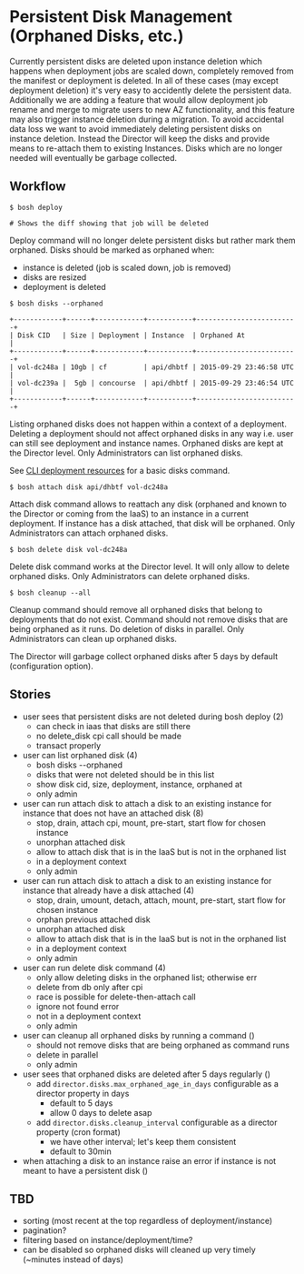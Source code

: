 # Persistent Disk Management (Orphaned Disks, etc.)

Currently persistent disks are deleted upon instance deletion which happens when deployment jobs are scaled down, completely removed from the manifest or deployment is deleted. In all of these cases (may except deployment deletion) it's very easy to accidently delete the persistent data. Additionally we are adding a feature that would allow deployment job rename and merge to migrate users to new AZ functionality, and this feature may also trigger instance deletion during a migration. To avoid accidental data loss we want to avoid immediately deleting persistent disks on instance deletion. Instead the Director will keep the disks and provide means to re-attach them to existing Instances. Disks which are no longer needed will eventually be garbage collected.

## Workflow

```
$ bosh deploy

# Shows the diff showing that job will be deleted
```

Deploy command will no longer delete persistent disks but rather mark them orphaned. Disks should be marked as orphaned when:

- instance is deleted (job is scaled down, job is removed)
- disks are resized
- deployment is deleted

```
$ bosh disks --orphaned

+------------+------+------------+-----------+-------------------------+
| Disk CID   | Size | Deployment | Instance  | Orphaned At             |
+------------+------+------------+-----------+-------------------------+
| vol-dc248a | 10gb | cf         | api/dhbtf | 2015-09-29 23:46:58 UTC |
| vol-dc239a |  5gb | concourse  | api/dhbtf | 2015-09-29 23:46:54 UTC |
+------------+------+------------+-----------+-------------------------+
```

Listing orphaned disks does not happen within a context of a deployment. Deleting a deployment should not affect orphaned disks in any way i.e. user can still see deployment and instance names. Orphaned disks are kept at the Director level. Only Administrators can list orphaned disks.

See [CLI deployment resources](cli-deployment-resources.md#disks) for a basic disks command.

```
$ bosh attach disk api/dhbtf vol-dc248a
```

Attach disk command allows to reattach any disk (orphaned and known to the Director or coming from the IaaS) to an instance in a current deployment. If instance has a disk attached, that disk will be orphaned. Only Administrators can attach orphaned disks.

```
$ bosh delete disk vol-dc248a
```

Delete disk command works at the Director level. It will only allow to delete orphaned disks. Only Administrators can delete orphaned disks.

```
$ bosh cleanup --all
```

Cleanup command should remove all orphaned disks that belong to deployments that do not exist. Command should not remove disks that are being orphaned as it runs. Do deletion of disks in parallel. Only Administrators can clean up orphaned disks.

The Director will garbage collect orphaned disks after 5 days by default (configuration option).

## Stories

- user sees that persistent disks are not deleted during bosh deploy (2)
  - can check in iaas that disks are still there
  - no delete_disk cpi call should be made
  - transact properly
- user can list orphaned disk (4)
  - bosh disks --orphaned
  - disks that were not deleted should be in this list
  - show disk cid, size, deployment, instance, orphaned at
  - only admin
- user can run attach disk to attach a disk to an existing instance for instance that does not have an attached disk (8)
  - stop, drain, attach cpi, mount, pre-start, start flow for chosen instance
  - unorphan attached disk
  - allow to attach disk that is in the IaaS but is not in the orphaned list
  - in a deployment context
  - only admin
- user can run attach disk to attach a disk to an existing instance for instance that already have a disk attached (4)
  - stop, drain, umount, detach, attach, mount, pre-start, start flow for chosen instance
  - orphan previous attached disk
  - unorphan attached disk
  - allow to attach disk that is in the IaaS but is not in the orphaned list
  - in a deployment context
  - only admin
- user can run delete disk command (4)
  - only allow deleting disks in the orphaned list; otherwise err
  - delete from db only after cpi
  - race is possible for delete-then-attach call
  - ignore not found error
  - not in a deployment context
  - only admin
- user can cleanup all orphaned disks by running a command ()
  - should not remove disks that are being orphaned as command runs
  - delete in parallel
  - only admin
- user sees that orphaned disks are deleted after 5 days regularly ()
  - add `director.disks.max_orphaned_age_in_days` configurable as a director property in days
    - default to 5 days
    - allow 0 days to delete asap
  - add `director.disks.cleanup_interval` configurable as a director property (cron format)
    - we have other interval; let's keep them consistent
    - default to 30min
- when attaching a disk to an instance raise an error if instance is not meant to have a persistent disk ()

## TBD

- sorting (most recent at the top regardless of deployment/instance)
- pagination?
- filtering based on instance/deployment/time?
- can be disabled so orphaned disks will cleaned up very timely (~minutes instead of days)
